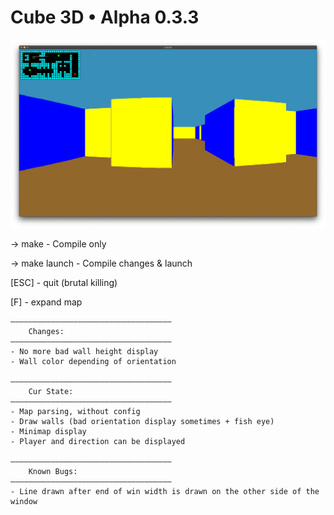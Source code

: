 # Cube 3D • Alpha 0.3.3

![Cube3D Screenshot](/images/screen.png)

-> make - Compile only

-> make launch - Compile changes & launch


[ESC] - quit (brutal killing)

[F] - expand map

	————————————————————————————————————
		Changes:
	————————————————————————————————————
	- No more bad wall height display
	- Wall color depending of orientation

    ————————————————————————————————————
		Cur State:
	————————————————————————————————————
	- Map parsing, without config
	- Draw walls (bad orientation display sometimes + fish eye)
	- Minimap display
	- Player and direction can be displayed

	————————————————————————————————————
    	Known Bugs:
	————————————————————————————————————
	- Line drawn after end of win width is drawn on the other side of the window
